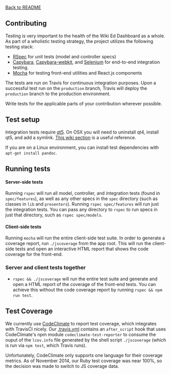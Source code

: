 [Back to README](../README.md)

## Contributing

Testing is very important to the health of the Wiki Ed Dashboard as a whole. As part of a wholistic testing strategy, the project utilizes the following testing stack:

* [RSpec](https://github.com/rspec/rspec) for unit tests (model and controller specs)
* [Capybara](https://github.com/jnicklas/capybara), [Capybara-webkit](https://github.com/thoughtbot/capybara-webkit), and [Selenium](https://github.com/SeleniumHQ/selenium) for end-to-end integration testing.
* [Mocha](https://mochajs.org/) for testing front-end utilities and React.js components

The tests are run on Travis for continuous integration purposes. Upon a successful test run on the `production` branch, Travis will deploy the `production` branch to the production environment.

Write tests for the applicable parts of your contribution wherever possible.

## Test setup
Integration tests require [qt5](https://www.qt.io/). On OSX you will need to uninstall qt4, install qt5, and add a symlink. [This wiki section](https://github.com/thoughtbot/capybara-webkit/wiki/Installing-Qt-and-compiling-capybara-webkit#video-playback-mp4-on-osx-requires-qt-5) is a useful reference.

If you are on a Linux environment, you can install test dependencies with `apt-get install pandoc`.

## Running tests

#### Server-side tests
Running `rspec` will run all model, controller, and integration tests (found in `spec/features`), as well as any other specs in the `spec` directory (such as classes in `lib` and `presenters`). Running `rspec spec/features` will run just the integration tests. You can pass any directory to `rspec` to run specs in just that directory, such as `rspec spec/models`.

#### Client-side tests
Running `mocha` will run the entire client-side test suite. In order to generate a coverage report, run `./jscoverage` from the app root. This will run the client-side tests and open an interactive HTML report that shows the code coverage for the front-end.

### Server and client tests together
* `rspec && ./jscoverage` will run the entire test suite and generate and open a HTML report of the coverage of the front-end tests. You can achieve this without the code coverage report by running `rspec && npm run test`.

## Test Coverage
We currently use [CodeClimate](http://codeclimatecom) to report test coverage, which integrates with TravisCI nicely. Our [.travis.yml](../../.travis.yml) contains an `after_script` hook that uses CodeClimate's npm module `codeclimate-test-reporter` to consume the ouput of the `lcov.info` file generated by the shell script `./jscoverage` (which is run via `npm test`, which Travis runs).

Unfortunately, CodeClimate only supports one language for their coverage metrics. As of November 2014, our Ruby test coverage was near 100%, so the decision was made to switch to JS coverage data.
